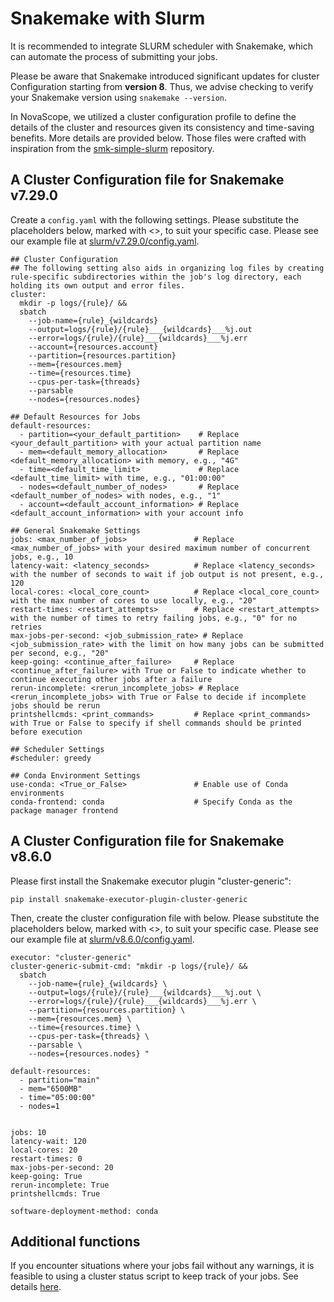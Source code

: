 # Snakemake with Slurm

It is recommended to integrate SLURM scheduler with Snakemake, which can automate the process of submitting your jobs.

Please be aware that Snakemake introduced significant updates for cluster Configuration starting from **version 8**. Thus, we advise checking to verify your Snakemake version using `snakemake --version`. 

In NovaScope, we utilized a cluster configuration profile to define the details of the cluster and resources given its consistency and time-saving benefits. More details are provided below. Those files were crafted with inspiration from the [smk-simple-slurm](https://github.com/jdblischak/smk-simple-slurm) repository.

## A Cluster Configuration file for Snakemake v7.29.0

Create a `config.yaml` with the following settings. Please substitute the placeholders below, marked with <>, to suit your specific case. Please see our example file at [slurm/v7.29.0/config.yaml](https://github.com/seqscope/NovaScope/blob/main/slurm/v7.29.0/config.yaml). 

```
## Cluster Configuration
## The following setting also aids in organizing log files by creating rule-specific subdirectories within the job's log directory, each holding its own output and error files.
cluster:
  mkdir -p logs/{rule}/ &&
  sbatch
    --job-name={rule}_{wildcards}
    --output=logs/{rule}/{rule}___{wildcards}___%j.out
    --error=logs/{rule}/{rule}___{wildcards}___%j.err
    --account={resources.account}
    --partition={resources.partition}
    --mem={resources.mem}
    --time={resources.time}
    --cpus-per-task={threads}
    --parsable
    --nodes={resources.nodes}

## Default Resources for Jobs
default-resources:
  - partition=<your_default_partition>    # Replace <your_default_partition> with your actual partition name
  - mem=<default_memory_allocation>       # Replace <default_memory_allocation> with memory, e.g., "4G"
  - time=<default_time_limit>             # Replace <default_time_limit> with time, e.g., "01:00:00"
  - nodes=<default_number_of_nodes>       # Replace <default_number_of_nodes> with nodes, e.g., "1"
  - account=<default_account_information> # Replace <default_account_information> with your account info

## General Snakemake Settings
jobs: <max_number_of_jobs>               # Replace <max_number_of_jobs> with your desired maximum number of concurrent jobs, e.g., 10
latency-wait: <latency_seconds>          # Replace <latency_seconds> with the number of seconds to wait if job output is not present, e.g., 120
local-cores: <local_core_count>          # Replace <local_core_count> with the max number of cores to use locally, e.g., "20"
restart-times: <restart_attempts>        # Replace <restart_attempts> with the number of times to retry failing jobs, e.g., "0" for no retries
max-jobs-per-second: <job_submission_rate> # Replace <job_submission_rate> with the limit on how many jobs can be submitted per second, e.g., "20"
keep-going: <continue_after_failure>     # Replace <continue_after_failure> with True or False to indicate whether to continue executing other jobs after a failure
rerun-incomplete: <rerun_incomplete_jobs> # Replace <rerun_incomplete_jobs> with True or False to decide if incomplete jobs should be rerun
printshellcmds: <print_commands>         # Replace <print_commands> with True or False to specify if shell commands should be printed before execution

## Scheduler Settings
#scheduler: greedy      

## Conda Environment Settings
use-conda: <True_or_False>               # Enable use of Conda environments
conda-frontend: conda                    # Specify Conda as the package manager frontend
```

## A Cluster Configuration file for Snakemake v8.6.0

Please first install the Snakemake executor plugin "cluster-generic":

```
pip install snakemake-executor-plugin-cluster-generic
```

Then, create the cluster configuration file with below. Please substitute the placeholders below, marked with <>, to suit your specific case. Please see our example file at [slurm/v8.6.0/config.yaml](https://github.com/seqscope/NovaScope/blob/main/slurm/v8.6.0/config.yaml). 

```
executor: "cluster-generic"
cluster-generic-submit-cmd: "mkdir -p logs/{rule}/ &&
  sbatch
    --job-name={rule}_{wildcards} \
    --output=logs/{rule}/{rule}___{wildcards}___%j.out \
    --error=logs/{rule}/{rule}___{wildcards}___%j.err \
    --partition={resources.partition} \
    --mem={resources.mem} \
    --time={resources.time} \
    --cpus-per-task={threads} \
    --parsable \
    --nodes={resources.nodes} "

default-resources:
  - partition="main"
  - mem="6500MB"
  - time="05:00:00"
  - nodes=1


jobs: 10                       
latency-wait: 120              
local-cores: 20                
restart-times: 0               
max-jobs-per-second: 20
keep-going: True
rerun-incomplete: True
printshellcmds: True

software-deployment-method: conda
```

## Additional functions
If you encounter situations where your jobs fail without any warnings, it is feasible to using a cluster status script to keep track of your jobs. See details [here](https://github.com/jdblischak/smk-simple-slurm/tree/main/extras).